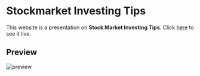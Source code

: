 # Stockmarket Investing Tips

This website is a presentation on **Stock Market Investing Tips**. Click [here](https://codepen.io/shashiirk/full/eYZpQJv) to see it live.

## Preview

![preview]()
